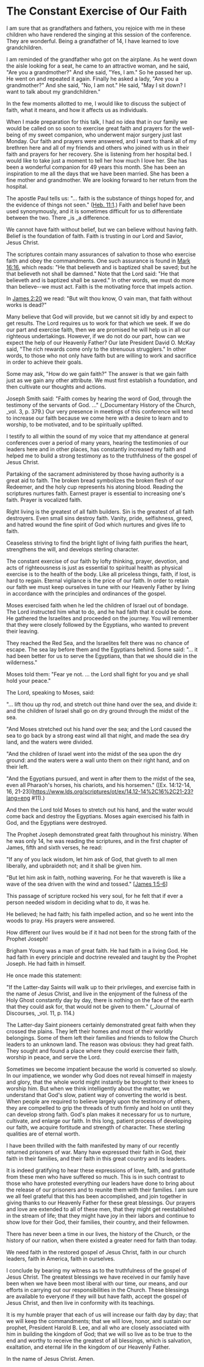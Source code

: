 # The Constant Exercise of Our Faith

I am sure that as grandfathers and fathers, you rejoice with me in these
children who have rendered the singing at this session of the conference. They
are wonderful. Being a grandfather of 14, I have learned to love
grandchildren.

I am reminded of the grandfather who got on the airplane. As he went down the
aisle looking for a seat, he came to an attractive woman, and he said, "Are
you a grandmother?" And she said, "Yes, I am." So he passed her up. He went on
and repeated it again. Finally he asked a lady, "Are you a grandmother?" And
she said, "No, I am not." He said, "May I sit down? I want to talk about my
grandchildren."

In the few moments allotted to me, I would like to discuss the subject of
faith, what it means, and how it affects us as individuals.

When I made preparation for this talk, I had no idea that in our family we
would be called on so soon to exercise great faith and prayers for the well-
being of my sweet companion, who underwent major surgery just last Monday. Our
faith and prayers were answered, and I want to thank all of my brethren here
and all of my friends and others who joined with us in their faith and prayers
for her recovery. She is listening from her hospital bed. I would like to take
just a moment to tell her how much I love her. She has been a wonderful
companion for 49 years this month. She has been an inspiration to me all the
days that we have been married. She has been a fine mother and grandmother. We
are looking forward to her return from the hospital.

The apostle Paul tells us: "... faith is the substance of things hoped for, and
the evidence of things not seen." ([Heb.
11:1](https://www.lds.org/scriptures/nt/heb/11.1?lang=eng#0).) Faith and
belief have been used synonymously, and it is sometimes difficult for us to
differentiate between the two. There _is _a difference.

We cannot have faith without belief, but we can believe without having faith.
Belief is the foundation of faith. Faith is trusting in our Lord and Savior,
Jesus Christ.

The scriptures contain many assurances of salvation to those who exercise
faith and obey the commandments. One such assurance is found in [Mark
16:16](https://www.lds.org/scriptures/nt/mark/16.16?lang=eng#15), which reads:
"He that believeth and is baptized shall be saved; but he that believeth not
shall be damned." Note that the Lord said: "He that believeth and is baptized
shall be saved." In other words, we must do more than believe--we must act.
Faith is the motivating force that impels action.

In [James 2:20](https://www.lds.org/scriptures/nt/james/2.20?lang=eng#19) we
read: "But wilt thou know, O vain man, that faith without works is dead?"

Many believe that God will provide, but we cannot sit idly by and expect to
get results. The Lord requires us to work for that which we seek. If we do our
part and exercise faith, then we are promised he will help us in all our
righteous undertakings. However, if we do not do our part, how can we expect
the help of our Heavenly Father? Our late President David O. McKay said, "The
rich rewards come only to the strenuous strugglers." In other words, to those
who not only have faith but are willing to work and sacrifice in order to
achieve their goals.

Some may ask, "How do we gain faith?" The answer is that we gain faith just as
we gain any other attribute. We must first establish a foundation, and then
cultivate our thoughts and actions.

Joseph Smith said: "Faith comes by hearing the word of God, through the
testimony of the servants of God. ..." (_Documentary History of the Church,
_vol. 3, p. 379.) Our very presence in meetings of this conference will tend
to increase our faith because we come here with a desire to learn and to
worship, to be motivated, and to be spiritually uplifted.

I testify to all within the sound of my voice that my attendance at general
conferences over a period of many years, hearing the testimonies of our
leaders here and in other places, has constantly increased my faith and helped
me to build a strong testimony as to the truthfulness of the gospel of Jesus
Christ.

Partaking of the sacrament administered by those having authority is a great
aid to faith. The broken bread symbolizes the broken flesh of our Redeemer,
and the holy cup represents his atoning blood. Reading the scriptures nurtures
faith. Earnest prayer is essential to increasing one's faith. Prayer is
vocalized faith.

Right living is the greatest of all faith builders. Sin is the greatest of all
faith destroyers. Even small sins destroy faith. Vanity, pride, selfishness,
greed, and hatred wound the fine spirit of God which nurtures and gives life
to faith.

Ceaseless striving to find the bright light of living faith purifies the
heart, strengthens the will, and develops sterling character.

The constant exercise of our faith by lofty thinking, prayer, devotion, and
acts of righteousness is just as essential to spiritual health as physical
exercise is to the health of the body. Like all priceless things, faith, if
lost, is hard to regain. Eternal vigilance is the price of our faith. In order
to retain our faith we must keep ourselves in tune with our Heavenly Father by
living in accordance with the principles and ordinances of the gospel.

Moses exercised faith when he led the children of Israel out of bondage. The
Lord instructed him what to do, and he had faith that it could be done. He
gathered the Israelites and proceeded on the journey. You will remember that
they were closely followed by the Egyptians, who wanted to prevent their
leaving.

They reached the Red Sea, and the Israelites felt there was no chance of
escape. The sea lay before them and the Egyptians behind. Some said: "... it had
been better for us to serve the Egyptians, than that we should die in the
wilderness."

Moses told them: "Fear ye not. ... the Lord shall fight for you and ye shall
hold your peace."

The Lord, speaking to Moses, said:

"... lift thou up thy rod, and stretch out thine hand over the sea, and divide
it: and the children of Israel shall go on dry ground through the midst of the
sea.

"And Moses stretched out his hand over the sea; and the Lord caused the sea to
go back by a strong east wind all that night, and made the sea dry land, and
the waters were divided.

"And the children of Israel went into the midst of the sea upon the dry
ground: and the waters were a wall unto them on their right hand, and on their
left.

"And the Egyptians pursued, and went in after them to the midst of the sea,
even all Pharaoh's horses, his chariots, and his horsemen." ([Ex. 14:12-14,
16, 21-23](https://www.lds.org/scriptures/ot/ex/14.12-14%2C16%2C21-23?lang=eng
#11).)

And then the Lord told Moses to stretch out his hand, and the water would come
back and destroy the Egyptians. Moses again exercised his faith in God, and
the Egyptians were destroyed.

The Prophet Joseph demonstrated great faith throughout his ministry. When he
was only 14, he was reading the scriptures, and in the first chapter of James,
fifth and sixth verses, he read:

"If any of you lack wisdom, let him ask of God, that giveth to all men
liberally, and upbraideth not; and it shall be given him.

"But let him ask in faith, nothing wavering. For he that wavereth is like a
wave of the sea driven with the wind and tossed." [[James
1:5-6](https://www.lds.org/scriptures/nt/james/1.5-6?lang=eng#4)]

This passage of scripture rocked his very soul, for he felt that if ever a
person needed wisdom in deciding what to do, it was he.

He believed; he had faith; his faith impelled action, and so he went into the
woods to pray. His prayers were answered.

How different our lives would be if it had not been for the strong faith of
the Prophet Joseph!

Brigham Young was a man of great faith. He had faith in a living God. He had
faith in every principle and doctrine revealed and taught by the Prophet
Joseph. He had faith in himself.

He once made this statement:

"If the Latter-day Saints will walk up to their privileges, and exercise faith
in the name of Jesus Christ, and live in the enjoyment of the fulness of the
Holy Ghost constantly day by day, there is nothing on the face of the earth
that they could ask for, that would not be given to them." (_Journal of
Discourses, _vol. 11, p. 114.)

The Latter-day Saint pioneers certainly demonstrated great faith when they
crossed the plains. They left their homes and most of their worldly
belongings. Some of them left their families and friends to follow the Church
leaders to an unknown land. The reason was obvious: they had great faith. They
sought and found a place where they could exercise their faith, worship in
peace, and serve the Lord.

Sometimes we become impatient because the world is converted so slowly. In our
impatience, we wonder why God does not reveal himself in majesty and glory,
that the whole world might instantly be brought to their knees to worship him.
But when we think intelligently about the matter, we understand that God's
slow, patient way of converting the world is best. When people are required to
believe largely upon the testimony of others, they are compelled to grip the
threads of truth firmly and hold on until they can develop strong faith. God's
plan makes it necessary for us to nurture, cultivate, and enlarge our faith.
In this long, patient process of developing our faith, we acquire fortitude
and strength of character. These sterling qualities are of eternal worth.

I have been thrilled with the faith manifested by many of our recently
returned prisoners of war. Many have expressed their faith in God, their faith
in their families, and their faith in this great country and its leaders.

It is indeed gratifying to hear these expressions of love, faith, and
gratitude from these men who have suffered so much. This is in such contrast
to those who have protested everything our leaders have done to bring about
the release of our prisoners and to reunite them with their families. I am
sure we all feel grateful that this has been accomplished, and join together
in giving thanks to our Heavenly Father for these great blessings. Our prayers
and love are extended to all of these men, that they might get reestablished
in the stream of life; that they might have joy in their labors and continue
to show love for their God, their families, their country, and their
fellowmen.

There has never been a time in our lives, the history of the Church, or the
history of our nation, when there existed a greater need for faith than today.

We need faith in the restored gospel of Jesus Christ, faith in our church
leaders, faith in America, faith in ourselves.

I conclude by bearing my witness as to the truthfulness of the gospel of Jesus
Christ. The greatest blessings we have received in our family have been when
we have been most liberal with our time, our means, and our efforts in
carrying out our responsibilities in the Church. These blessings are available
to everyone if they will but have faith, accept the gospel of Jesus Christ,
and then live in conformity with its teachings.

It is my humble prayer that each of us will increase our faith day by day;
that we will keep the commandments; that we will love, honor, and sustain our
prophet, President Harold B. Lee, and all who are closely associated with him
in building the kingdom of God; that we will so live as to be true to the end
and worthy to receive the greatest of all blessings, which is salvation,
exaltation, and eternal life in the kingdom of our Heavenly Father.

In the name of Jesus Christ. Amen.

